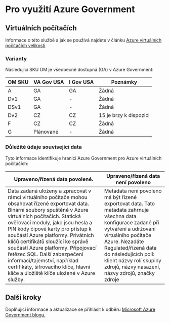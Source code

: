 <properties
    pageTitle="Azure přečtěte následující dokumentaci pro státní správu | Microsoft Azure"
    description="To poskytuje srovnání funkcí a pokyny pro na vývoj aplikací pro státní správu Azure"
    services="Azure-Government"
    cloud="gov" 
    documentationCenter=""
    authors="ryansoc"
    manager="zakramer"
    editor=""/>

<tags
    ms.service="multiple"
    ms.devlang="na"
    ms.topic="article"
    ms.tgt_pltfrm="na"
    ms.workload="azure-government"
    ms.date="09/29/2016"
    ms.author="ryansoc"/>


#  <a name="azure-government-compute"></a>Pro využití Azure Government

##  <a name="virtual-machines"></a>Virtuálních počítačích

Informace o této službě a jak se používá najdete v článku [Azure virtuálních počítačích velikosti](../virtual-machines/virtual-machines-windows-sizes.md).

### <a name="variations"></a>Varianty

Následující SKU OM je všeobecně dostupná (GA) v Azure Government:

OM SKU|VA Gov USA|I Gov USA|Poznámky
---|---|---|---
A|GA|GA|Žádná
Dv1|GA|-|Žádná
DSv1|GA|-|Žádná
Dv2|CZ|CZ|15 je brzy k dispozici
F|CZ|CZ|Žádná
G|Plánované|-|Žádná

###  <a name="data-considerations"></a>Důležité údaje související data

Tyto informace identifikuje hranici Azure Government pro Azure virtuálních počítačích:

| Upraveno/řízená data povolené. | Upraveno/řízená data není povoleno |
|--------------------------------------------------------------------------------------|-----------------------------------------------------------------------------------------------------------------------------------------------------------------------------------------------------------------------------------------------------------------------------------------------------------------|
| Data zadaná uloženy a zpracovat v rámci virtuálního počítače mohou obsahovat řízené exportovat data. Binární soubory spuštěné v Azure virtuálních počítačích. Statická ověřovací moduly, jako jsou hesla a PIN kódy čipové karty pro přístup k součástí Azure platformy. Privátních klíčů certifikátů sloužící ke správě součástí Azure platformy. Připojovací řetězec SQL.  Další zabezpečení informací/tajemství, například certifikáty, šifrovacího klíče, hlavní klíče a úložiště klíče uložené v Azure služby.  | Metadata není povoleno má být řízené exportovat data. Tato metadata zahrnuje všechna data konfigurace zadané při vytváření a udržování virtuálního počítače Azure.  Nezadáte Regulated/řízená data do následujících polí: klient názvy rolí skupiny zdrojů, názvy nasazení, názvy zdrojů, značky zdroje  

## <a name="next-steps"></a>Další kroky

Doplňující informace a aktualizace se přihlásit k odběru <a href="https://blogs.msdn.microsoft.com/azuregov/">Microsoft Azure Government blogu.</a>

